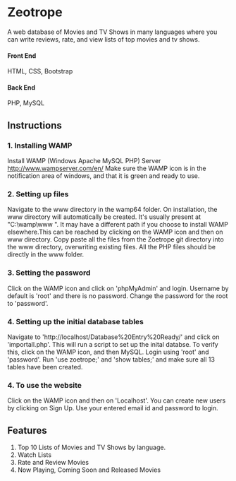 
# Zeotrope
A web database of Movies and TV Shows in many languages where you can write reviews, rate, and view lists of top movies and tv shows.

#### Front End
HTML, CSS, Bootstrap
#### Back End
PHP, MySQL

## Instructions
### 1. Installing WAMP
Install WAMP (Windows Apache MySQL PHP) Server http://www.wampserver.com/en/
Make sure the WAMP icon is in the notification area of windows, and that it is green and ready to use.

### 2. Setting up files
Navigate to the www directory in the wamp64 folder. On installation, the www directory will automatically be created. It's usually present at "C:\wamp\www ". It may have a different path if you choose to install WAMP elsewhere.This can be reached by clicking on the WAMP icon and then on www directory. Copy paste all the files from the Zoetrope git directory into the www directory, overwriting existing files. All the PHP files should be directly in the www folder.

### 3. Setting the password
Click on the WAMP icon and click on 'phpMyAdmin' and login. Username by default is 'root' and there is no password.
Change the password for the root to 'password'.

### 4. Setting up the initial database tables 
Navigate to 'http://localhost/Database%20Entry%20Ready/' and click on 'importall.php'. This will run a script to set up the inital databse.
To verify this, click on the WAMP icon, and then MySQL. Login using 'root' and 'password'. Run 'use zoetrope;' and 'show tables;' and make sure all 13 tables have been created.

### 4. To use the website
Click on the WAMP icon and then on 'Localhost'.
You can create new users by clicking on Sign Up.
Use your entered email id and password to login.


## Features

1. Top 10 Lists of Movies and TV Shows by language.
2. Watch Lists
3. Rate and Review Movies
4. Now Playing, Coming Soon and Released Movies

